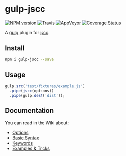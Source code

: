 gulp-jscc
======

[![NPM version](https://img.shields.io/npm/v/gulp-jscc.svg?style=flat-square)](https://www.npmjs.com/package/gulp-jscc)
[![Travis](https://img.shields.io/travis/gucong3000/gulp-jscc.svg?&label=Linux)](https://travis-ci.org/gucong3000/gulp-jscc)
[![AppVeyor](https://img.shields.io/appveyor/ci/gucong3000/gulp-jscc.svg?&label=Windows)](https://ci.appveyor.com/project/gucong3000/gulp-jscc)
[![Coverage Status](https://img.shields.io/coveralls/gucong3000/gulp-jscc.svg)](https://coveralls.io/r/gucong3000/gulp-jscc)

A [gulp](http://gulpjs.com/) plugin for [jscc](https://github.com/aMarCruz/jscc).

## Install

```bash
npm i gulp-jscc --save
```

## Usage

```js
gulp.src('test/fixtures/example.js')
  .pipe(jscc(options))
  .pipe(gulp.dest('dist'));
```

## Documentation

You can read in the Wiki about:

- [Options](https://github.com/aMarCruz/jscc/wiki/Options)
- [Basic Syntax](https://github.com/aMarCruz/jscc/wiki/Syntax)
- [Keywords](https://github.com/aMarCruz/jscc/wiki/Keywords)
- [Examples & Tricks](https://github.com/aMarCruz/jscc/wiki/Examples)
